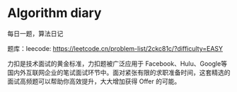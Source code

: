 # Algorithm diary

每日一题，算法日记

题库：leecode: https://leetcode.cn/problem-list/2ckc81c/?difficulty=EASY

力扣是技术面试的黄金标准，力扣题被广泛应用于 Facebook、Hulu、Google等国内外互联网企业的笔试面试环节中。面对紧张有限的求职准备时间，这套精选的面试高频题可以帮助你高效提升，大大增加获得 Offer 的可能。

